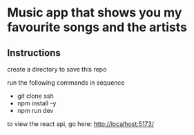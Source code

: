 # Music app that shows you my favourite songs and the artists

## Instructions

create a directory to save this repo

run the following commands in sequence

- git clone ssh
- npm install -y
- npm run dev

to view the react api, go here: [http://localhost:5173/](http://localhost:5173/)
